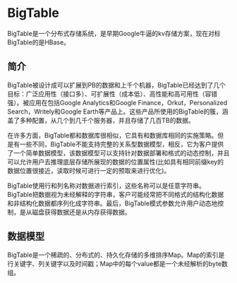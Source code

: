 # BigTable

BigTable是一个分布式存储系统，是早期Google牛逼的kv存储方案，现在对标BigTable的是HBase。

## 简介

BigTable被设计成可以扩展到PB的数据和上千个机器，BigTable已经达到了几个目标：广泛应用性（接口多）、可扩展性（成本低）、高性能和高可用性（容错强）。被应用在包括Google Analytics和Google Finance，Orkut，Personalized Search，Writely和Google Earth等产品上。这些产品所使用的BigTable的簇，涵盖了多种配置，从几个到几千个服务器，并且存储了几百TB的数据。

在许多方面，BigTable都和数据库很相似，它具有和数据库相同的实施策略。但是有一些不同，BigTable不能支持完整的关系型数据模型，相反，它为客户提供了一个简单数据模型，该数据模型可以支持针对数据部署和格式的动态控制，并且可以允许用户去推理底层存储所展现的数据的位置属性(比如具有相同前缀key的数据位置很接近，读取时候可进行一定的预取来进行优化)。

BigTable使用行和列名称对数据进行索引，这些名称可以是任意字符串。BigTable把数据视为未经解释的字符串，客户可能经常把不同格式的结构化数据和非结构化数据都序列化成字符串。最后，BigTable模式参数允许用户动态地控制，是从磁盘获得数据还是从内存获得数据。

## 数据模型

BigTable是一个稀疏的、分布式的、持久化存储的多维排序Map。Map的索引是行关键字、列关键字以及时间戳；Map中的每个value都是一个未经解析的byte数组。